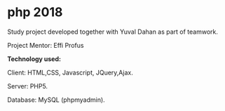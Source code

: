 # php 2018

Study project developed together with Yuval Dahan as part of teamwork.

Project Mentor: Effi Profus

<b>Technology used:</b>&nbsp;

Client: HTML,CSS, Javascript, JQuery,Ajax.&nbsp;

Server: PHP5.&nbsp;

Database: MySQL (phpmyadmin).&nbsp;

